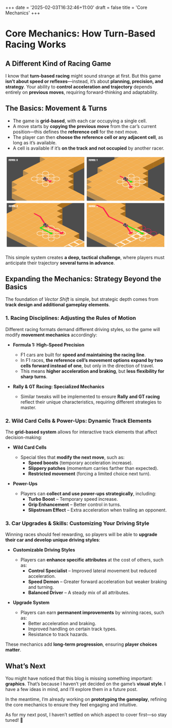 +++
date = '2025-02-03T16:32:46+11:00'
draft = false
title = 'Core Mechanics'
+++

# **Core Mechanics: How Turn-Based Racing Works**

## **A Different Kind of Racing Game**

I know that **turn-based racing** might sound strange at first. But this game **isn’t about speed or reflexes**—instead, it’s about **planning, precision, and strategy**. Your ability to **control acceleration and trajectory** depends entirely on **previous moves**, requiring forward-thinking and adaptability.

<!--more-->

## **The Basics: Movement & Turns**

- The game is **grid-based**, with each car occupying a single cell.  
- A move starts by **copying the previous move** from the car’s current position—this defines the **reference cell** for the next move.  
- The player can then **choose the reference cell or any adjacent cell**, as long as it’s available.  
- A cell is available if it’s **on the track and not occupied** by another racer.

![Mechanics diagram](./game_mechanics01.png)

This simple system creates **a deep, tactical challenge**, where players must anticipate their trajectory **several turns in advance**.

## **Expanding the Mechanics: Strategy Beyond the Basics**

The foundation of *Vector Shift* is simple, but strategic depth comes from **track design and additional gameplay elements**.

### **1. Racing Disciplines: Adjusting the Rules of Motion**

Different racing formats demand different driving styles, so the game will modify **movement mechanics** accordingly:  

- **Formula 1: High-Speed Precision**  
  - F1 cars are built for **speed and maintaining the racing line**.  
  - In F1 races, **the reference cell’s movement options expand by two cells forward instead of one**, but only in the direction of travel.  
  - This means **higher acceleration and braking**, but **less flexibility for sharp turns**.  

- **Rally & GT Racing: Specialized Mechanics**  
  - Similar tweaks will be implemented to ensure **Rally and GT racing** reflect their unique characteristics, requiring different strategies to master.  

### **2. Wild Card Cells & Power-Ups: Dynamic Track Elements**

The **grid-based system** allows for interactive track elements that affect decision-making:

- **Wild Card Cells**  
  - Special tiles that **modify the next move**, such as:  
    - **Speed boosts** (temporary acceleration increase).  
    - **Slippery patches** (momentum carries farther than expected).  
    - **Restricted movement** (forcing a limited choice next turn).  

- **Power-Ups**  
  - Players can **collect and use power-ups strategically**, including:  
    - **Turbo Boost** – Temporary speed increase.  
    - **Grip Enhancement** – Better control in turns.  
    - **Slipstream Effect** – Extra acceleration when trailing an opponent.  

### **3. Car Upgrades & Skills: Customizing Your Driving Style**

Winning races should feel rewarding, so players will be able to **upgrade their car and develop unique driving styles**:

- **Customizable Driving Styles**  
  - Players can **enhance specific attributes** at the cost of others, such as:  
    - **Control Specialist** – Improved lateral movement but reduced acceleration.  
    - **Speed Demon** – Greater forward acceleration but weaker braking and turning.  
    - **Balanced Driver** – A steady mix of all attributes.  

- **Upgrade System**  
  - Players can earn **permanent improvements** by winning races, such as:  
    - Better acceleration and braking.  
    - Improved handling on certain track types.  
    - Resistance to track hazards.  

These mechanics add **long-term progression**, ensuring **player choices matter**.

## **What’s Next**

You might have noticed that this blog is missing something important: **graphics**. That’s because I haven’t yet decided on the game’s **visual style**. I have a few ideas in mind, and I’ll explore them in a future post.

In the meantime, I’m already working on **prototyping the gameplay**, refining the core mechanics to ensure they feel engaging and intuitive.

As for my next post, I haven’t settled on which aspect to cover first—so stay tuned! 🚀
